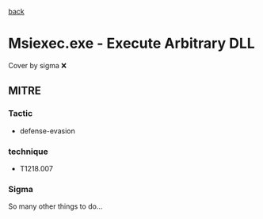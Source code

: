 [back](../index.md)
# Msiexec.exe - Execute Arbitrary DLL
Cover by sigma :x: 

## MITRE
### Tactic
  - defense-evasion

### technique
  - T1218.007

### Sigma

 So many other things to do...